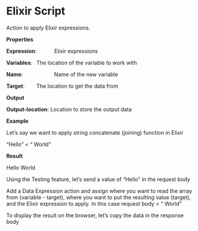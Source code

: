 # Elixir Script

Action to apply Elixir expressions.

 **Properties**
 

**Expression**:            Elixir expressions

**Variables**:               The location of the variable to work with

**Name**:                     Name of the new variable

**Target**:                    The location to get the data from

 **Output**
 

**Output-location**: Location to store the output data

**Example**

Let’s say we want to apply string concatenate (joining) function in Elixir

“Hello” &lt; “ World”

**Result**

Hello World

Using the Testing feature, let’s send a value of “Hello” in the request body

Add a Data Expression action and assign where you want to read the array from (variable - target), where you want to put the resulting value (target), and the Elixir expression to apply. In this case request body &lt; “ World”

To display the result on the browser, let’s copy the data in the response body